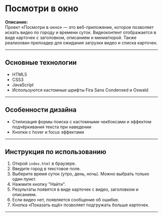 # Посмотри в окно

**Описание:**  
Проект «Посмотри в окно» — это веб-приложение, которое позволяет искать видео по городу и времени суток. Видеоконтент отображается в виде карточек с заголовком, описанием и миниатюрой. Также реализован прелоадер для ожидания загрузки видео и списка карточек.

---
## Основные технологии

- HTML5
- CSS3
- JavaScript
- Используются кастомные шрифты Fira Sans Condensed и Oswald

---

## Особенности дизайна

- Стилизация формы поиска с кастомными чекбоксами и эффектом подчёркивания текста при наведении
- Кнопки с hover и focus эффектами

---

## Инструкция по использованию

1. Открой `index.html` в браузере.
2. Введите город в текстовое поле.
3. Выберите время суток (утро, день, ночь). Можно выбрать только один пункт.
4. Нажмите кнопку "Найти".
5. Результаты появятся в виде карточек с видео, заголовком и описанием.
6. Если видео нет, появляется сообщение об ошибке.
7. Кнопка «Показать ещё» позволяет подгружать больше карточек.

---



